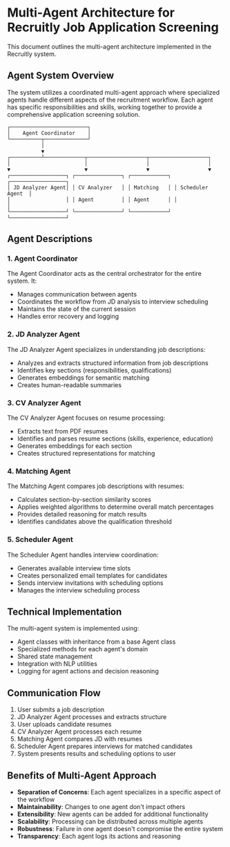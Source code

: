 # Multi-Agent Architecture for Recruitly Job Application Screening

This document outlines the multi-agent architecture implemented in the Recruitly system.

## Agent System Overview

The system utilizes a coordinated multi-agent approach where specialized agents handle different aspects of the recruitment workflow. Each agent has specific responsibilities and skills, working together to provide a comprehensive application screening solution.

```
┌─────────────────────────┐
│    Agent Coordinator    │
└──────────┬──────────────┘
           │
           ▼
┌──────────┴─────────────┬───────────────────┬───────────────────┐
│                        │                   │                   │
▼                        ▼                   ▼                   ▼
┌──────────────────┐ ┌───────────────┐ ┌────────────┐ ┌──────────────────┐
│ JD Analyzer Agent│ │ CV Analyzer   │ │ Matching   │ │ Scheduler Agent  │
│                  │ │ Agent         │ │ Agent      │ │                  │
└──────────────────┘ └───────────────┘ └────────────┘ └──────────────────┘
```

## Agent Descriptions

### 1. Agent Coordinator

The Agent Coordinator acts as the central orchestrator for the entire system. It:
- Manages communication between agents
- Coordinates the workflow from JD analysis to interview scheduling
- Maintains the state of the current session
- Handles error recovery and logging

### 2. JD Analyzer Agent

The JD Analyzer Agent specializes in understanding job descriptions:
- Analyzes and extracts structured information from job descriptions
- Identifies key sections (responsibilities, qualifications)
- Generates embeddings for semantic matching
- Creates human-readable summaries

### 3. CV Analyzer Agent

The CV Analyzer Agent focuses on resume processing:
- Extracts text from PDF resumes
- Identifies and parses resume sections (skills, experience, education)
- Generates embeddings for each section
- Creates structured representations for matching

### 4. Matching Agent

The Matching Agent compares job descriptions with resumes:
- Calculates section-by-section similarity scores
- Applies weighted algorithms to determine overall match percentages
- Provides detailed reasoning for match results
- Identifies candidates above the qualification threshold

### 5. Scheduler Agent

The Scheduler Agent handles interview coordination:
- Generates available interview time slots
- Creates personalized email templates for candidates
- Sends interview invitations with scheduling options
- Manages the interview scheduling process

## Technical Implementation

The multi-agent system is implemented using:
- Agent classes with inheritance from a base Agent class
- Specialized methods for each agent's domain
- Shared state management
- Integration with NLP utilities
- Logging for agent actions and decision reasoning

## Communication Flow

1. User submits a job description
2. JD Analyzer Agent processes and extracts structure
3. User uploads candidate resumes
4. CV Analyzer Agent processes each resume
5. Matching Agent compares JD with resumes
6. Scheduler Agent prepares interviews for matched candidates
7. System presents results and scheduling options to user

## Benefits of Multi-Agent Approach

- **Separation of Concerns**: Each agent specializes in a specific aspect of the workflow
- **Maintainability**: Changes to one agent don't impact others
- **Extensibility**: New agents can be added for additional functionality
- **Scalability**: Processing can be distributed across multiple agents
- **Robustness**: Failure in one agent doesn't compromise the entire system
- **Transparency**: Each agent logs its actions and reasoning
